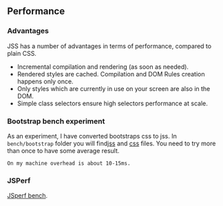## Performance

### Advantages

JSS has a number of advantages in terms of performance, compared to plain CSS.

  - Incremental compilation and rendering (as soon as needed).
  - Rendered styles are cached. Compilation and DOM Rules creation happens only once.
  - Only styles which are currently in use on your screen are also in the DOM.
  - Simple class selectors ensure high selectors performance at scale.

### Bootstrap bench experiment

As an experiment, I have converted bootstraps css to jss. In `bench/bootstrap` folder you will find[jss](http://jsstyles.github.io/jss/bench/bootstrap/jss.html) and [css](http://jsstyles.github.io/jss/bench/bootstrap/css.html) files. You need to try more than once to have some average result.

    On my machine overhead is about 10-15ms.

### JSPerf

[JSperf bench](http://jsperf.com/jss-vs-css/3).

